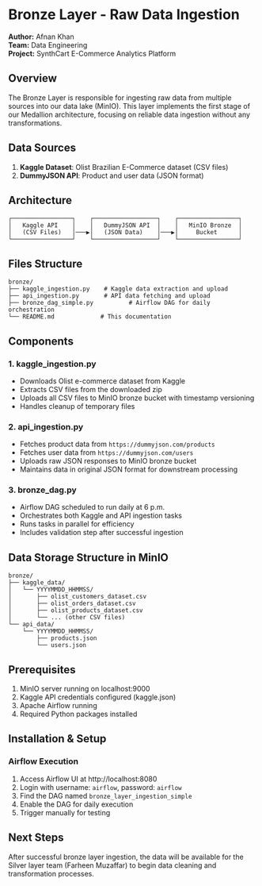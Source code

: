 # Bronze Layer - Raw Data Ingestion
**Author:** Afnan Khan  
**Team:** Data Engineering  
**Project:** SynthCart E-Commerce Analytics Platform

## Overview
The Bronze Layer is responsible for ingesting raw data from multiple sources into our data lake (MinIO). This layer implements the first stage of our Medallion architecture, focusing on reliable data ingestion without any transformations.

## Data Sources
1. **Kaggle Dataset**: Olist Brazilian E-Commerce dataset (CSV files)
2. **DummyJSON API**: Product and user data (JSON format)

## Architecture
```
┌─────────────────┐    ┌──────────────────┐    ┌─────────────────┐
│   Kaggle API    │    │   DummyJSON API  │    │   MinIO Bronze  │
│   (CSV Files)   │───▶│   (JSON Data)    │───▶│     Bucket      │
└─────────────────┘    └──────────────────┘    └─────────────────┘
```

## Files Structure
```
bronze/
├── kaggle_ingestion.py    # Kaggle data extraction and upload
├── api_ingestion.py       # API data fetching and upload
├── bronze_dag_simple.py          # Airflow DAG for daily orchestration
└── README.md             # This documentation
```

## Components

### 1. kaggle_ingestion.py
- Downloads Olist e-commerce dataset from Kaggle
- Extracts CSV files from the downloaded zip
- Uploads all CSV files to MinIO bronze bucket with timestamp versioning
- Handles cleanup of temporary files

### 2. api_ingestion.py
- Fetches product data from `https://dummyjson.com/products`
- Fetches user data from `https://dummyjson.com/users`
- Uploads raw JSON responses to MinIO bronze bucket
- Maintains data in original JSON format for downstream processing

### 3. bronze_dag.py
- Airflow DAG scheduled to run daily at 6 p.m.
- Orchestrates both Kaggle and API ingestion tasks
- Runs tasks in parallel for efficiency
- Includes validation step after successful ingestion

## Data Storage Structure in MinIO
```
bronze/
├── kaggle_data/
│   └── YYYYMMDD_HHMMSS/
│       ├── olist_customers_dataset.csv
│       ├── olist_orders_dataset.csv
│       ├── olist_products_dataset.csv
│       └── ... (other CSV files)
└── api_data/
    └── YYYYMMDD_HHMMSS/
        ├── products.json
        └── users.json
```

## Prerequisites
1. MinIO server running on localhost:9000
2. Kaggle API credentials configured (kaggle.json)
3. Apache Airflow running
4. Required Python packages installed

## Installation & Setup


### Airflow Execution
1. Access Airflow UI at http://localhost:8080
2. Login with username: `airflow`, password: `airflow`
3. Find the DAG named `bronze_layer_ingestion_simple`
4. Enable the DAG for daily execution
5. Trigger manually for testing


## Next Steps
After successful bronze layer ingestion, the data will be available for the Silver layer team (Farheen Muzaffar) to begin data cleaning and transformation processes.
